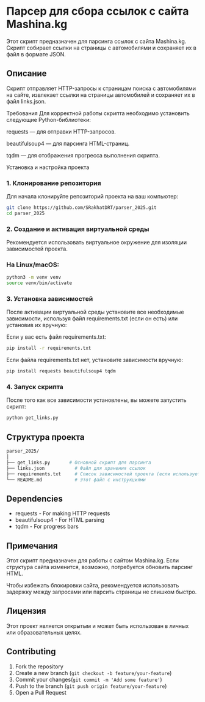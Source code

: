 # Парсер для сбора ссылок с сайта Mashina.kg
Этот скрипт предназначен для парсинга ссылок с сайта Mashina.kg. Скрипт собирает ссылки на страницы с автомобилями и сохраняет их в файл в формате JSON.

## Описание
Скрипт отправляет HTTP-запросы к страницам поиска с автомобилями на сайте, извлекает ссылки на страницы автомобилей и сохраняет их в файл links.json.

Требования
Для корректной работы скрипта необходимо установить следующие Python-библиотеки:

requests — для отправки HTTP-запросов.

beautifulsoup4 — для парсинга HTML-страниц.

tqdm — для отображения прогресса выполнения скрипта.

Установка и настройка проекта
### 1. Клонирование репозитория
Для начала клонируйте репозиторий проекта на ваш компьютер:


```bash
git clone https://github.com/SRakhatDRT/parser_2025.git
cd parser_2025
```

### 2. Создание и активация виртуальной среды
Рекомендуется использовать виртуальное окружение для изоляции зависимостей проекта.

### На Linux/macOS:

```bash
python3 -m venv venv
source venv/bin/activate
```

### 3. Установка зависимостей
После активации виртуальной среды установите все необходимые зависимости, используя файл requirements.txt (если он есть) или установив их вручную:

Если у вас есть файл requirements.txt:

```bash
pip install -r requirements.txt
```
Если файла requirements.txt нет, установите зависимости вручную:

```bash
pip install requests beautifulsoup4 tqdm
```
### 4. Запуск скрипта
После того как все зависимости установлены, вы можете запустить скрипт:

```bash
python get_links.py
```

## Структура проекта
```bash
parser_2025/
│
├── get_links.py       # Основной скрипт для парсинга
├── links.json           # Файл для хранения ссылок
├── requirements.txt     # Список зависимостей проекта (если используется)
└── README.md            # Этот файл с инструкциями
```

## Dependencies
- requests - For making HTTP requests
- beautifulsoup4 - For HTML parsing
- tqdm - For progress bars

## Примечания
Этот скрипт предназначен для работы с сайтом Mashina.kg. Если структура сайта изменится, возможно, потребуется обновить парсинг HTML.

Чтобы избежать блокировки сайта, рекомендуется использовать задержку между запросами или парсить страницы не слишком быстро.

## Лицензия
Этот проект является открытым и может быть использован в личных или образовательных целях.

## Contributing

1. Fork the repository
2. Create a new branch (`git checkout -b feature/your-feature`) 
3. Commit your changes(`git commit -m 'Add some feature'`)
4. Push to the branch (`git push origin feature/your-feature`)
5. Open a Pull Request